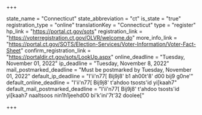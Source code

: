 +++

state_name = "Connecticut"
state_abbreviation = "ct"
is_state = "true"
registration_type = "online"
translationKey = "Connecticut"
type = "register"
hp_link = "https://portal.ct.gov/sots"
registration_link = "https://voterregistration.ct.gov/OLVR/welcome.do"
more_info_link = "https://portal.ct.gov/SOTS/Election-Services/Voter-Information/Voter-Fact-Sheet"
confirm_registration_link = "https://portaldir.ct.gov/sots/LookUp.aspx"
online_deadline = "Tuesday, November 01, 2022"
ip_deadline = "Tuesday, November 8, 2022"
mail_postmarked_deadline = "Must be postmarked by Tuesday, November 01, 2022"
default_ip_deadline = "I'ii'n77[ Bij9j8' b1 ah00t'8' d00 bij9 g0ne'"
default_online_deadline = "I'ii'n77[ Bij9j8' t'ahdoo tsosts'id yi[kaah7"
default_mail_postmarked_deadline = "I'ii'n77[ Bij9j8' t'ahdoo tsosts'id yi[kaah7 naaltsoos nin1h1jeehd00 bi'k'ini'7t'32 doolee["

+++
